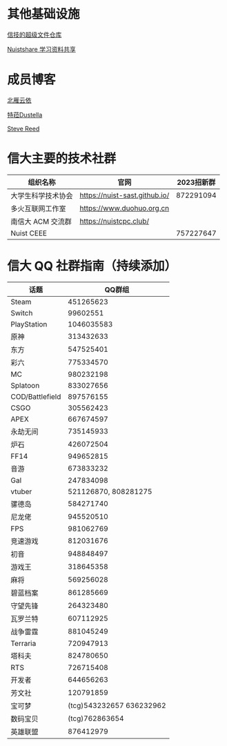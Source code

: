 # 其他基础设施

 [信技的超级文件仓库](https://index.0w0.al)

 [Nuistshare 学习资料共享](https://nuistshare.cn)

# 成员博客

 [北雁云依](https://stblog.penclub.club)

 [特菈Dustella](https://dustella.net)

 [Steve Reed](https://zhufucdev.com)

# 信大主要的技术社群

| 组织名称 | 官网 | 2023招新群 |
| --- | --- | ---|
| 大学生科学技术协会 | https://nuist-sast.github.io/ |  872291094 |
 | 多火互联网工作室 | https://www.duohuo.org.cn | 
 | 南信大 ACM 交流群 | https://nuistcpc.club/ |  |
| Nuist CEEE |  | 757227647

# 信大 QQ 社群指南（持续添加）



| 话题 | QQ群组 |
|-----|-----|
| Steam | 451265623 |  
| Switch | 99602551 |  
| PlayStation | 1046035583 |  
| 原神 | 313432633 |  
| 东方 | 547525401 |  
| 彩六 | 775334570 |  
| MC | 980232198  |
| Splatoon | 833027656 |  
| COD/Battlefield | 897576155 |  
| CSGO | 305562423 |  
| APEX | 667674597 | 
| 永劫无间 | 735145933 |
| 炉石 | 426072504 |  
| FF14 | 949652815 |  
| 音游 | 673833232 |  
| Gal | 247834098 |  
| vtuber | 521126870, 808281275  |
| 骡德岛 | 584271740 |  
| 尼龙佬 | 945520510 |  
| FPS | 981062769 |  
| 竞速游戏 | 812031676 |  
| 初音 | 948848497 |  
| 游戏王 | 318645358 |  
| 麻将 | 569256028 |  
| 碧蓝档案 | 861285669 |  
| 守望先锋 | 264323480 |  
| 瓦罗兰特 | 607112925 |  
| 战争雷霆 | 881045249 |  
| Terraria | 720947913 |  
| 塔科夫 | 824780650 |  
| RTS | 726715408 |  
| 开发者 | 644656263 |  
| 芳文社 | 120791859 |  
| 宝可梦 | (tcg)543232657 636232962  |
| 数码宝贝 | (tcg)762863654  |
| 英雄联盟 |  876412979 |  
